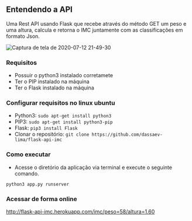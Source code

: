 ## Entendendo a API
Uma Rest API usando Flask que recebe através do método GET um peso e uma altura, calcula e retorna o IMC juntamente com as classificações em formato Json.

![Captura de tela de 2020-07-12 21-49-30](https://user-images.githubusercontent.com/48656494/87260761-c30a0980-c489-11ea-87bf-384fed539df5.png)


### Requisitos 
 - Possuir o python3 instalado corretamete
 - Ter o PIP instalado na máquina
 - Ter o Flask instalado na máquina

### Configurar requisitos no linux ubuntu
- Python3: ```sudo apt-get install python3```
- PIP3: ```sudo apt-get install python3-pip```
- Flask: ```pip3 install Flask```
- Clonar o repositório: ```git clone https://github.com/dassaev-lima/flask-api-imc```

### Como executar
- Acesse o diretório da aplicação via terminal e execute o seguinte comando.

```python3 app.py runserver```

### Acessar de forma online

http://flask-api-imc.herokuapp.com/imc/peso=58/altura=1.60
